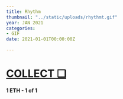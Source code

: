 ```yaml
---
title: Rhythm
thumbnail: "../static/uploads/rhythmt.gif"
year: JAN 2021
categories:
- GIF
date: 2021-01-01T00:00:00Z

---
```

# [COLLECT ❑](https://knownorigin.io/gallery/270950-rhythm "Rhythm")

#### **1 ETH  - 1 of 1**